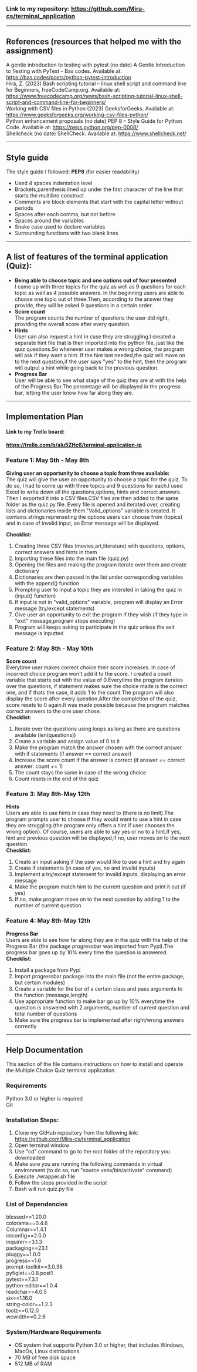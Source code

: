 ### Link to my repository: https://github.com/Mira-cs/terminal_application 
---------------------------------------------------------------- 
## References (resources that helped me with the assignment)  
A gentle introduction to testing with pytest (no date) A Gentle Introduction to Testing with PyTest - Bas codes. Available at: https://bas.codes/posts/python-pytest-introduction  
Hira, Z. (2023) Bash scripting tutorial – linux shell script and command line for Beginners, freeCodeCamp.org. Available at: https://www.freecodecamp.org/news/bash-scripting-tutorial-linux-shell-script-and-command-line-for-beginners/  
Working with CSV files in Python (2023) GeeksforGeeks. Available at: https://www.geeksforgeeks.org/working-csv-files-python/       
Python enhancement proposals (no date) PEP 8 – Style Guide for Python Code. Available at: https://peps.python.org/pep-0008/   
Shellcheck (no date) ShellCheck. Available at: https://www.shellcheck.net/  

----------------------------------------------------------------
## Style guide 

The style guide I followed: **PEP8** (for easier readability)   
- Used 4 spaces indentation level  
- Brackets,parenthesis lined up under the first character of the line that starts the multiline construct  
- Comments are block elements that start with the capital letter without periods  
- Spaces after each comma, but not before  
- Spaces around the variables
- Snake case used to declare variables
- Surrounding functions with two blank lines    

----------------------------------------------------------------
## A list of features of the terminal application (Quiz):
- **Being able to choose topic and one options out of four presented**  
I came up with three topics for the quiz as well as 9 questions for each topic as well as 4 possible answers. In the beginning users are able to choose one topic out of three.Then, according to the answer they provide, they will be asked 9 questions in a certain order. 
- **Score count**   
The program counts the number of questions the user did right, providing the overall score after every question.
- **Hints**  
User can also request a hint in case they are struggling.I created a separate hint file that is then imported into the python file, just like the quiz questions.So whenever user makes a wrong choice, the program will ask if they want a hint. If the hint isnt needed,the quiz will move on to the next question,if the user says "yes" to the hint, then the program will output a hint while going back to the previous question.
- **Progress Bar**   
User will be able to see what stage of the quiz they are at with the help of the Progress Bar.The percentage will be displayed in the progress bar, letting the user know how far along they are.
----------------------------------------------------------------
## Implementation Plan  
#### Link to my Trello board:   
#### https://trello.com/b/aIu5ZHc6/terminal-application-ip
### Feature 1: May 5th - May 8th   
**Giving user an opportunity to choose a topic from three available:**  
The quiz will give the user an opportunity to choose a topic for the quiz. To do so, I had to come up with three topics and 9 questions for each.I used Excel to write down all the questions,options, hints and correct answers. Then I exported it into a CSV files.CSV files are then added to the same folder as the quiz.py file. Every file is opened and iterated over, creating lists and dictionaries inside them."Valid_options" variable is created. It contains strings reprenseting the options users can choose from (topics) and in case of invalid input, an Error message will be displayed.

**Checklist:**
1) Creating three CSV files (movies,art,literature) with questions, options, correct answers and hints in them 
2) Importing these files into the main file  (quiz.py)
3) Opening the files and making the program iterate over them and create dictionary 
4) Dictionaries are then passed in the list under corresponding variables with the append() function
5) Prompting user to input a topic they are intersted in taking the quiz in (input() function)
6) If input is not in "valid_options" variable, program will display an Error message (try/except statements)
7) Give user an opportunity to exit the program if they wish (if they type in "exit" message,program stops executing) 
8) Program will keeps asking to participate in the quiz unless the exit message is inputted 

### Feature 2: May 8th - May 10th   
**Score count**   
Everytime user makes correct choice their score increases. In case of incorrect choice program won't add it to the score. I created a count variable that starts out with the value of 0.Everytime the program iterates over the questions, if statement makes sure the choice made is the correct one, and if thats the case, it adds 1 to the count.The program will also display the score after every question.After the completion of the quiz, score resets to 0 again.It was made possible because the program matches correct answers to the one user chose.  
**Checklist:**
1) Iterate over the questions using loops as long as there are questions available (len(questions))
2) Create a variable and assign value of 0 to it 
3) Make the program match the answer chosen with the correct answer with if statements (if answer == correct answer)
4) Increase the score count if the answer is correct (if answer == correct answer: count += 1)
5) The count stays the same in case of the wrong choice 
6) Count resets in the end of the quiz 

### Feature 3: May 8th-May 12th  
**Hints**   
Users are able to use hints in case they need to (there is no limit).The program prompts user to choose if they would want to use a hint in case they are struggling (the program only offers a hint if user chooses the wrong option). Of course, users are able to say yes or no to a hint.If yes, hint and previous question will be displayed,if no, user moves on to the next question.  
**Checklist:**
1) Create an input asking if the user would like to use a hint and try again
2) Create if statements (in case of yes, no and invalid inputs)
3) Implement a try/except statement for invalid inputs, displaying an error message
4) Make the program match hint to the current question and print it out (if yes)
5) If no, make program move on to the next question by adding 1 to the number of current question  
  
### Feature 4: May 8th-May 12th  
**Progress Bar**  
Users are able to see how far along they are in the quiz with the help of the Progress Bar (the package progressbar was imported from Pypi).The progress bar goes up by 10% every time the question is answered.  
**Checklist:** 
1) Install a package from Pypi
2) Import progressbar package into the main file (not the entire package, but certain modules)
3) Create a variable for the bar of a certain class and pass arguments to the function (message,length)
4) Use appropriate function to make bar go up by 10% everytime the question is answered with 2 arguments, number of current question and total number of questions
5) Make sure the progress bar is implemented after right/wrong answers correctly
 
----------------------------------------------------------------
## Help Documentation  
This section of the file contains instructions on how to install and operate the Multiple Choice Quiz terminal application.

### Requirements

Python 3.0 or higher is required  
Git

### Installation Steps:

1) Clone my GitHub repository from the following link:  
https://github.com/Mira-cs/terminal_application
2) Open terminal window
3) Use "cd" command to go to the root folder of the repository you downloaded
3) Make sure you are running the following commands in virtual environment (to do so, run "source venv/bin/activate" command)
3) Execute ./wrapper.sh file
4) Follow the steps provided in the script
5) Bash will run quiz.py file 

### List of Dependencies  

blessed==1.20.0  
colorama==0.4.6  
Columnar==1.4.1  
iniconfig==2.0.0  
inquirer==3.1.3  
packaging==23.1  
pluggy==1.0.0  
progress==1.6  
prompt-toolkit==3.0.38  
pyfiglet==0.8.post1  
pytest==7.3.1  
python-editor==1.0.4  
readchar==4.0.5  
six==1.16.0  
string-color==1.2.3  
toolz==0.12.0  
wcwidth==0.2.6  

### System/Hardware Requirements 
- OS system that supports Python 3.0  or higher, that includes Windows, MacOs, Linux distributions
- 70 MB of free disk space 
- 512 MB of RAM








